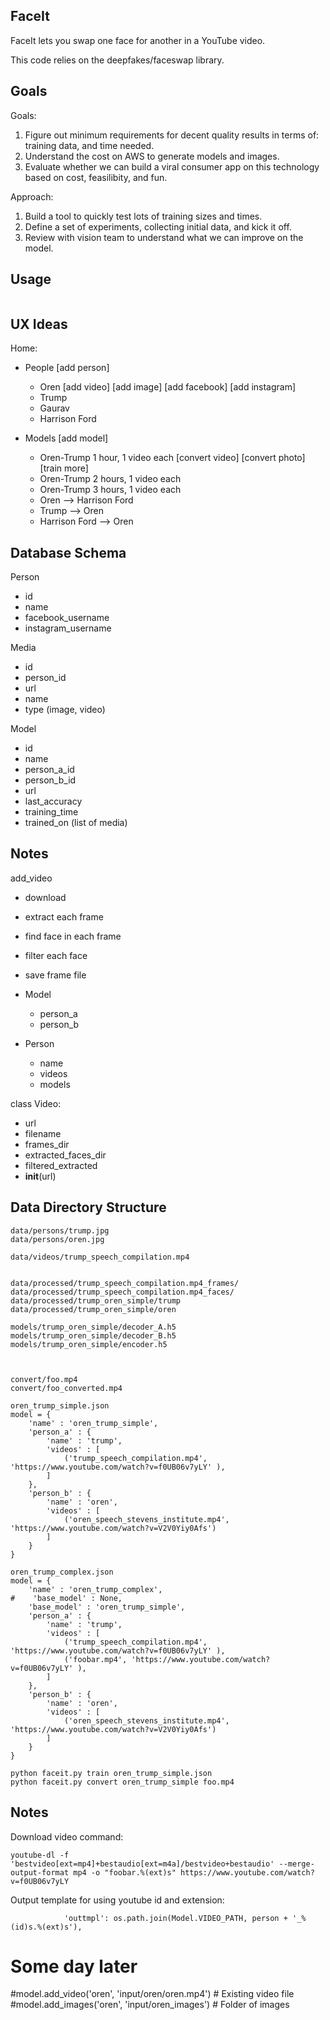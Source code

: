 ## FaceIt

FaceIt lets you swap one face for another in a YouTube video.

This code relies on the deepfakes/faceswap library.

## Goals

Goals:
1. Figure out minimum requirements for decent quality results in terms of: training data, and time needed.
2. Understand the cost on AWS to generate models and images.
3. Evaluate whether we can build a viral consumer app on this technology based on cost, feasilibity, and fun.

Approach:
1. Build a tool to quickly test lots of training sizes and times.
2. Define a set of experiments, collecting initial data, and kick it off.
3. Review with vision team to understand what we can improve on the model.

## Usage

```
```

## UX Ideas

Home:

* People [add person]
  * Oren [add video] [add image] [add facebook] [add instagram]
  * Trump
  * Gaurav
  * Harrison Ford

* Models [add model]
  * Oren-Trump 1 hour, 1 video each [convert video] [convert photo] [train more]
  * Oren-Trump 2 hours, 1 video each
  * Oren-Trump 3 hours, 1 video each
  * Oren --> Harrison Ford
  * Trump --> Oren
  * Harrison Ford --> Oren

## Database Schema

Person
* id
* name
* facebook_username
* instagram_username

Media
* id
* person_id
* url
* name
* type (image, video)

Model
* id
* name
* person_a_id
* person_b_id
* url
* last_accuracy
* training_time
* trained_on (list of media)

## Notes

add_video
* download
* extract each frame
* find face in each frame
* filter each face
* save frame file


* Model
  * person_a
  * person_b

* Person
  * name
  * videos
  * models

class Video:
  * url
  * filename
  * frames_dir
  * extracted_faces_dir
  * filtered_extracted
  * __init__(url)


## Data Directory Structure

```
data/persons/trump.jpg
data/persons/oren.jpg

data/videos/trump_speech_compilation.mp4


data/processed/trump_speech_compilation.mp4_frames/
data/processed/trump_speech_compilation.mp4_faces/
data/processed/trump_oren_simple/trump
data/processed/trump_oren_simple/oren

models/trump_oren_simple/decoder_A.h5
models/trump_oren_simple/decoder_B.h5
models/trump_oren_simple/encoder.h5



convert/foo.mp4
convert/foo_converted.mp4
```

```
oren_trump_simple.json
model = {
    'name' : 'oren_trump_simple',
    'person_a' : {
        'name' : 'trump',
        'videos' : [
            ('trump_speech_compilation.mp4', 'https://www.youtube.com/watch?v=f0UB06v7yLY' ),
        ]
    },
    'person_b' : {
        'name' : 'oren',
        'videos' : [
            ('oren_speech_stevens_institute.mp4', 'https://www.youtube.com/watch?v=V2V0Yiy0Afs')
        ]
    }
}

oren_trump_complex.json
model = {
    'name' : 'oren_trump_complex',
#    'base_model' : None,
    'base_model' : 'oren_trump_simple',    
    'person_a' : {
        'name' : 'trump',
        'videos' : [
            ('trump_speech_compilation.mp4', 'https://www.youtube.com/watch?v=f0UB06v7yLY' ),
            ('foobar.mp4', 'https://www.youtube.com/watch?v=f0UB06v7yLY' ),            
        ]
    },
    'person_b' : {
        'name' : 'oren',
        'videos' : [
            ('oren_speech_stevens_institute.mp4', 'https://www.youtube.com/watch?v=V2V0Yiy0Afs')
        ]
    }
}

python faceit.py train oren_trump_simple.json
python faceit.py convert oren_trump_simple foo.mp4
```


## Notes

Download video command:
```
youtube-dl -f 'bestvideo[ext=mp4]+bestaudio[ext=m4a]/bestvideo+bestaudio' --merge-output-format mp4 -o "foobar.%(ext)s" https://www.youtube.com/watch?v=f0UB06v7yLY
```

Output template for using youtube id and extension:
```
            'outtmpl': os.path.join(Model.VIDEO_PATH, person + '_%(id)s.%(ext)s'),
```


# Some day later
#model.add_video('oren', 'input/oren/oren.mp4') # Existing video file
#model.add_images('oren', 'input/oren_images') # Folder of images
